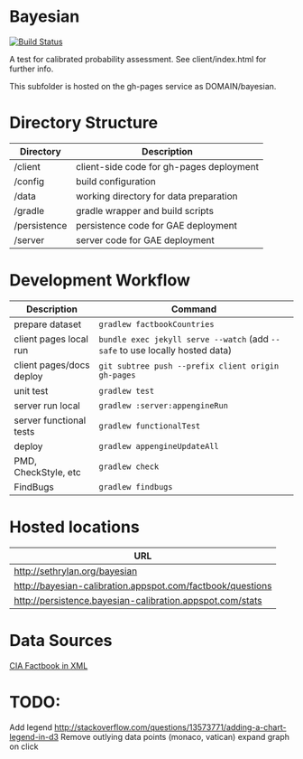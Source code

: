 Bayesian
========

[![Build Status](https://travis-ci.org/sethrylan/bayesian.svg?branch=master)](https://travis-ci.org/sethrylan/bayesian)


A test for calibrated probability assessment. See client/index.html for further info.

This subfolder is hosted on the gh-pages service as DOMAIN/bayesian.

Directory Structure
=========

| Directory    | Description                              |
| ------------ |------------------------------------------|
| /client      | client-side code for gh-pages deployment |
| /config      | build configuration                      |
| /data        | working directory for data preparation   |
| /gradle      | gradle wrapper and build scripts         |
| /persistence | persistence code for GAE deployment      |
| /server      | server code for GAE deployment           |


Development Workflow
=========

| Description               | Command                         |
| ------------------------- |---------------------------------|
| prepare dataset           | ```gradlew factbookCountries``` |
| client pages local run    | ```bundle exec jekyll serve --watch``` (add ```--safe``` to use locally hosted data) |
| client pages/docs deploy  | ```git subtree push --prefix client origin gh-pages```    |
| unit test                 | ```gradlew test```              |
| server run local          | ```gradlew :server:appengineRun``` |
| server functional tests   | ```gradlew functionalTest```    |
| deploy                    | ```gradlew appengineUpdateAll```         |
| PMD, CheckStyle, etc      | ```gradlew check```             |
| FindBugs                  | ```gradlew findbugs```          |

Hosted locations
=========
| URL                                                        |
| -----------------------------------------------------------|
| http://sethrylan.org/bayesian                              |
| http://bayesian-calibration.appspot.com/factbook/questions |
| http://persistence.bayesian-calibration.appspot.com/stats  |

Data Sources
=========
[CIA Factbook in XML](http://jmatchparser.sourceforge.net/factbook/)

TODO:
=========
Add legend
    http://stackoverflow.com/questions/13573771/adding-a-chart-legend-in-d3
Remove outlying data points (monaco, vatican)
expand graph on click

